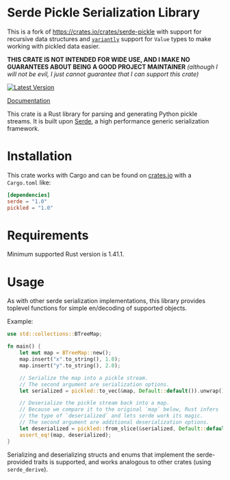 Serde Pickle Serialization Library
==================================

This is a fork of https://crates.io/crates/serde-pickle with support for recursive data structures and [`variantly`](https://docs.rs/variantly/latest/variantly/) support for `Value` types to make working with pickled data easier.

**THIS CRATE IS NOT INTENDED FOR WIDE USE, AND I MAKE NO GUARANTEES ABOUT BEING A GOOD PROJECT MAINTAINER** *(although I will not be evil, I just cannot guarantee that I can support this crate)*

[![Latest Version](https://img.shields.io/crates/v/pickled.svg)](https://crates.io/crates/pickled)

[Documentation](https://docs.rs/pickled)

This crate is a Rust library for parsing and generating Python pickle
streams. It is built upon [Serde](https://github.com/serde-rs/serde), a high
performance generic serialization framework.

Installation
============

This crate works with Cargo and can be found on
[crates.io](https://crates.io/crates/pickle) with a `Cargo.toml` like:

```toml
[dependencies]
serde = "1.0"
pickled = "1.0"
```

Requirements
============

Minimum supported Rust version is 1.41.1.

Usage
=====

As with other serde serialization implementations, this library provides
toplevel functions for simple en/decoding of supported objects.

Example:

```rust
use std::collections::BTreeMap;

fn main() {
    let mut map = BTreeMap::new();
    map.insert("x".to_string(), 1.0);
    map.insert("y".to_string(), 2.0);

    // Serialize the map into a pickle stream.
    // The second argument are serialization options.
    let serialized = pickled::to_vec(&map, Default::default()).unwrap();

    // Deserialize the pickle stream back into a map.
    // Because we compare it to the original `map` below, Rust infers
    // the type of `deserialized` and lets serde work its magic.
    // The second argument are additional deserialization options.
    let deserialized = pickled::from_slice(&serialized, Default::default()).unwrap();
    assert_eq!(map, deserialized);
}
```

Serializing and deserializing structs and enums that implement the
serde-provided traits is supported, and works analogous to other crates
(using `serde_derive`).
